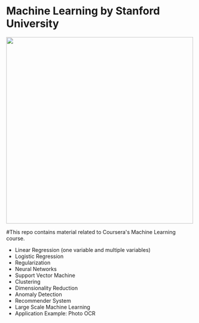 # Machine Learning by Stanford University
<img width="500" src="https://github.com/AliBaheri/Machine-Learning-by-Stanford---Andrew-Ng/blob/master/large-icon.png">

#This repo contains material related to Coursera's Machine Learning course.

- Linear Regression (one variable and multiple variables)
- Logistic Regression
- Regularization
- Neural Networks
- Support Vector Machine
- Clustering
- Dimensionality Reduction
- Anomaly Detection
- Recommender System
- Large Scale Machine Learning
- Application Example: Photo OCR
